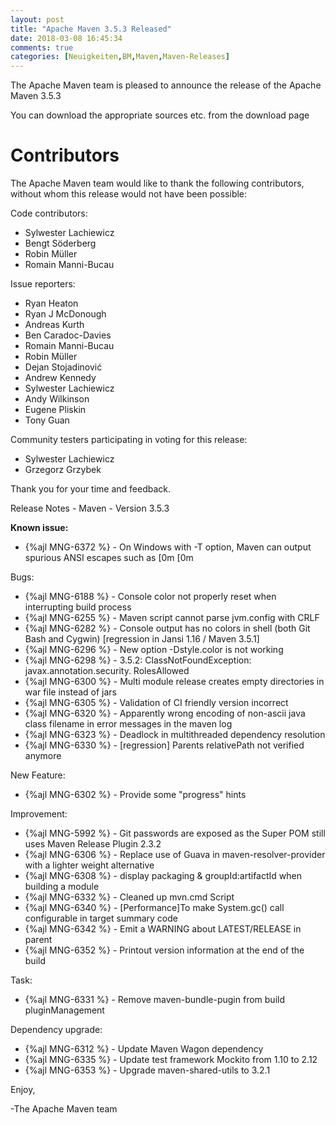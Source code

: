 ```yaml
---
layout: post
title: "Apache Maven 3.5.3 Released"
date: 2018-03-08 16:45:34
comments: true
categories: [Neuigkeiten,BM,Maven,Maven-Releases]
---
```

The Apache Maven team is pleased to announce the release of the Apache
Maven 3.5.3

You can download the appropriate sources etc. from the download page

Contributors
============
The Apache Maven team would like to thank the following contributors,
without whom this release would not have been possible:

Code contributors:

- Sylwester Lachiewicz
- Bengt Söderberg
- Robin Müller
- Romain Manni-Bucau

Issue reporters:

- Ryan Heaton
- Ryan J McDonough
- Andreas Kurth
- Ben Caradoc-Davies
- Romain Manni-Bucau
- Robin Müller
- Dejan Stojadinović
- Andrew Kennedy
- Sylwester Lachiewicz
- Andy Wilkinson
- Eugene Pliskin
- Tony Guan

Community testers participating in voting for this release:

- Sylwester Lachiewicz
- Grzegorz Grzybek

Thank you for your time and feedback.

Release Notes - Maven - Version 3.5.3

**Known issue:**

 * {%ajl MNG-6372 %} - On Windows with -T option, Maven can output spurious ANSI escapes such as [0m [0m

Bugs:

 * {%ajl MNG-6188 %} - Console color not properly reset when interrupting build process
 * {%ajl MNG-6255 %} - Maven script cannot parse jvm.config with CRLF
 * {%ajl MNG-6282 %} - Console output has no colors in shell (both Git Bash and Cygwin) [regression in Jansi 1.16 / Maven 3.5.1]
 * {%ajl MNG-6296 %} - New option -Dstyle.color is not working
 * {%ajl MNG-6298 %} - 3.5.2: ClassNotFoundException: javax.annotation.security.  RolesAllowed
 * {%ajl MNG-6300 %} - Multi module release creates empty directories in war file instead of jars
 * {%ajl MNG-6305 %} - Validation of CI friendly version incorrect
 * {%ajl MNG-6320 %} - Apparently wrong encoding of non-ascii java class filename in error messages in the maven log
 * {%ajl MNG-6323 %} - Deadlock in multithreaded dependency resolution
 * {%ajl MNG-6330 %} - [regression] Parents relativePath not verified anymore

New Feature:
 * {%ajl MNG-6302 %} - Provide some "progress" hints

Improvement:
 * {%ajl MNG-5992 %} - Git passwords are exposed as the Super POM still uses Maven Release Plugin 2.3.2
 * {%ajl MNG-6306 %} - Replace use of Guava in maven-resolver-provider with a lighter weight alternative
 * {%ajl MNG-6308 %} - display packaging & groupId:artifactId when building a module
 * {%ajl MNG-6332 %} - Cleaned up mvn.cmd Script
 * {%ajl MNG-6340 %} - [Performance]To make System.gc() call configurable in target summary code
 * {%ajl MNG-6342 %} - Emit a WARNING about LATEST/RELEASE in parent
 * {%ajl MNG-6352 %} - Printout version information at the end of the build

Task:
 * {%ajl MNG-6331 %} - Remove maven-bundle-pugin from build pluginManagement

Dependency upgrade:
 * {%ajl MNG-6312 %} - Update Maven Wagon dependency
 * {%ajl MNG-6335 %} - Update test framework Mockito from 1.10 to 2.12
 * {%ajl MNG-6353 %} - Upgrade maven-shared-utils to 3.2.1

Enjoy,

-The Apache Maven team
